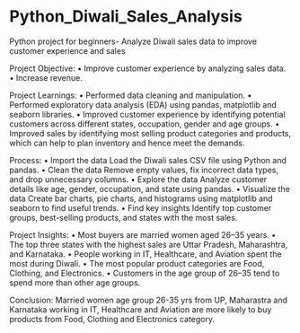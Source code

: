 # Python_Diwali_Sales_Analysis
Python project for beginners- Analyze Diwali sales data to improve customer experience and sales

Project Objective:
• Improve customer experience by analyzing sales data.
• Increase revenue.

Project Learnings:
• Performed data cleaning and manipulation.
• Performed exploratory data analysis (EDA) using pandas, matplotlib and seaborn libraries.
• Improved customer experience by identifying potential customers across different states, occupation, gender and age groups.
• Improved sales by identifying most selling product categories and products, which can help to plan inventory and hence meet the demands.

Process:
• Import the data Load the Diwali sales CSV file using Python and pandas.
• Clean the data Remove empty values, fix incorrect data types, and drop unnecessary columns.
• Explore the data Analyze customer details like age, gender, occupation, and state using pandas.
• Visualize the data Create bar charts, pie charts, and histograms using matplotlib and seaborn to find useful trends.
• Find key insights Identify top customer groups, best-selling products, and states with the most sales.

Project Insights:
• Most buyers are married women aged 26–35 years.
• The top three states with the highest sales are Uttar Pradesh, Maharashtra, and Karnataka.
• People working in IT, Healthcare, and Aviation spent the most during Diwali.
• The most popular product categories are Food, Clothing, and Electronics.
• Customers in the age group of 26–35 tend to spend more than other age groups.

Conclusion:
Married women age group 26-35 yrs from UP, Maharastra and Karnataka working in IT, Healthcare and Aviation are more likely to buy products from Food, Clothing and Electronics category.

